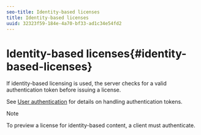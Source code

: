 ```yaml
---
seo-title: Identity-based licenses
title: Identity-based licenses
uuid: 32323f59-184e-4a70-bf33-ad1c34e54fd2
---
```


# Identity-based licenses{#identity-based-licenses}

If identity-based licensing is used, the server checks for a valid authentication token before issuing a license.

See [User authentication](../../../protecting-content/implementing-the-license-server/processing-drm-requests.md#user-authentication) for details on handling authentication tokens.

>[!NOTE]
>
>To preview a license for identity-based content, a client must authenticate.

